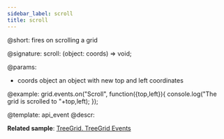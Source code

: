 ```yaml
---
sidebar_label: scroll
title: scroll
---          
```


@short: fires on scrolling a grid

@signature: scroll: (object: coords) => void;

@params:
- coords	object		an object with new top and left coordinates

@example:
grid.events.on("Scroll", function({top,left}){
    console.log("The grid is scrolled to "+top,left);
});

@template: api_event
@descr:

**Related sample**: [TreeGrid. TreeGrid Events](https://snippet.dhtmlx.com/sgwnxshe)
